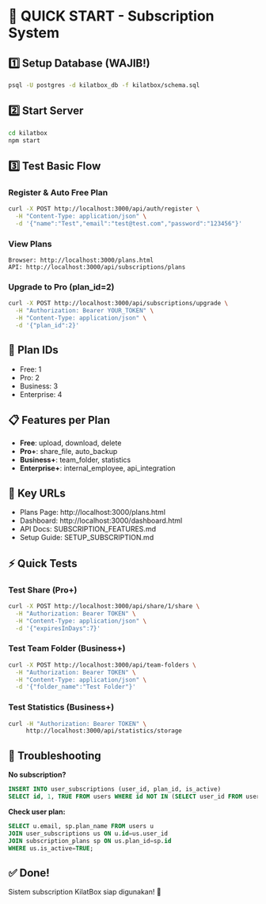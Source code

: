 # 🚀 QUICK START - Subscription System

## 1️⃣ Setup Database (WAJIB!)
```bash
psql -U postgres -d kilatbox_db -f kilatbox/schema.sql
```

## 2️⃣ Start Server
```bash
cd kilatbox
npm start
```

## 3️⃣ Test Basic Flow

### Register & Auto Free Plan
```bash
curl -X POST http://localhost:3000/api/auth/register \
  -H "Content-Type: application/json" \
  -d '{"name":"Test","email":"test@test.com","password":"123456"}'
```

### View Plans
```
Browser: http://localhost:3000/plans.html
API: http://localhost:3000/api/subscriptions/plans
```

### Upgrade to Pro (plan_id=2)
```bash
curl -X POST http://localhost:3000/api/subscriptions/upgrade \
  -H "Authorization: Bearer YOUR_TOKEN" \
  -H "Content-Type: application/json" \
  -d '{"plan_id":2}'
```

## 🎯 Plan IDs
- Free: 1
- Pro: 2
- Business: 3
- Enterprise: 4

## 📋 Features per Plan
- **Free**: upload, download, delete
- **Pro+**: share_file, auto_backup
- **Business+**: team_folder, statistics
- **Enterprise+**: internal_employee, api_integration

## 🔗 Key URLs
- Plans Page: http://localhost:3000/plans.html
- Dashboard: http://localhost:3000/dashboard.html
- API Docs: SUBSCRIPTION_FEATURES.md
- Setup Guide: SETUP_SUBSCRIPTION.md

## ⚡ Quick Tests

### Test Share (Pro+)
```bash
curl -X POST http://localhost:3000/api/share/1/share \
  -H "Authorization: Bearer TOKEN" \
  -H "Content-Type: application/json" \
  -d '{"expiresInDays":7}'
```

### Test Team Folder (Business+)
```bash
curl -X POST http://localhost:3000/api/team-folders \
  -H "Authorization: Bearer TOKEN" \
  -H "Content-Type: application/json" \
  -d '{"folder_name":"Test Folder"}'
```

### Test Statistics (Business+)
```bash
curl -H "Authorization: Bearer TOKEN" \
     http://localhost:3000/api/statistics/storage
```

## 🐛 Troubleshooting

**No subscription?**
```sql
INSERT INTO user_subscriptions (user_id, plan_id, is_active)
SELECT id, 1, TRUE FROM users WHERE id NOT IN (SELECT user_id FROM user_subscriptions);
```

**Check user plan:**
```sql
SELECT u.email, sp.plan_name FROM users u
JOIN user_subscriptions us ON u.id=us.user_id
JOIN subscription_plans sp ON us.plan_id=sp.id
WHERE us.is_active=TRUE;
```

## ✅ Done!
Sistem subscription KilatBox siap digunakan! 🎉

